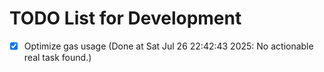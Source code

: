 # TODO List for Development

- [x] Optimize gas usage  (Done at Sat Jul 26 22:42:43 2025: No actionable real task found.)